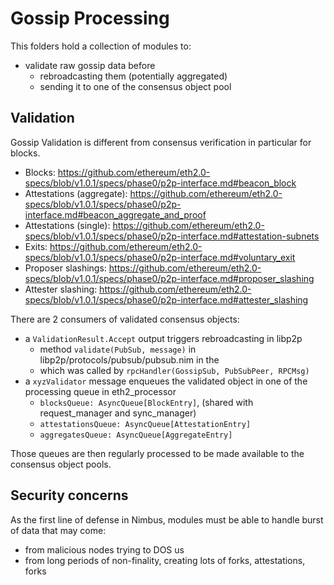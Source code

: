 # Gossip Processing

This folders hold a collection of modules to:
- validate raw gossip data before
  - rebroadcasting them (potentially aggregated)
  - sending it to one of the consensus object pool

## Validation

Gossip Validation is different from consensus verification in particular for blocks.

- Blocks: https://github.com/ethereum/eth2.0-specs/blob/v1.0.1/specs/phase0/p2p-interface.md#beacon_block
- Attestations (aggregate): https://github.com/ethereum/eth2.0-specs/blob/v1.0.1/specs/phase0/p2p-interface.md#beacon_aggregate_and_proof
- Attestations (single): https://github.com/ethereum/eth2.0-specs/blob/v1.0.1/specs/phase0/p2p-interface.md#attestation-subnets
- Exits: https://github.com/ethereum/eth2.0-specs/blob/v1.0.1/specs/phase0/p2p-interface.md#voluntary_exit
- Proposer slashings: https://github.com/ethereum/eth2.0-specs/blob/v1.0.1/specs/phase0/p2p-interface.md#proposer_slashing
- Attester slashing: https://github.com/ethereum/eth2.0-specs/blob/v1.0.1/specs/phase0/p2p-interface.md#attester_slashing

There are 2 consumers of validated consensus objects:
- a `ValidationResult.Accept` output triggers rebroadcasting in libp2p
  - method `validate(PubSub, message)` in libp2p/protocols/pubsub/pubsub.nim in the
  - which was called by `rpcHandler(GossipSub, PubSubPeer, RPCMsg)`
- a `xyzValidator` message enqueues the validated object in one of the processing queue in eth2_processor
  - `blocksQueue: AsyncQueue[BlockEntry]`, (shared with request_manager and sync_manager)
  - `attestationsQueue: AsyncQueue[AttestationEntry]`
  - `aggregatesQueue: AsyncQueue[AggregateEntry]`

Those queues are then regularly processed to be made available to the consensus object pools.

## Security concerns

As the first line of defense in Nimbus, modules must be able to handle burst of data that may come:
- from malicious nodes trying to DOS us
- from long periods of non-finality, creating lots of forks, attestations, forks
